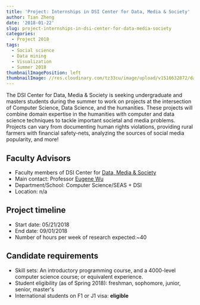 ```yaml
---
title: 'Project: Internships in DSI Center for Data, Media & Society'
author: Tian Zheng
date: '2018-01-22'
slug: project-internships-in-dsi-center-for-data-media-society
categories:
  - Project 2018
tags:
  - Social science
  - Data mining
  - Visualization
  - Summer 2018
thumbnailImagePosition: left
thumbnailImage: //res.cloudinary.com/tz33cu/image/upload/v1516632872/datamedia_lhp7zt.png
---
```

The DSI Center for Data, Media & Society is seeking undergraduate and masters students during the summer to work on projects at the intersection of Computer Science, Data Science, and the humanities.  These projects will combine domain expertise in the humanities with computer and data science techniques to tackle important societal and media problems.  Projects can vary from documenting human rights violations, providing rural farmers with financial safety-nets, analyzing the sources of social media popularity, and more! 

<!--more-->

## Faculty Advisors
+ Faculty members of DSI Center for [Data, Media & Society](http://datascience.columbia.edu/new-media)
+ Main contact: Professor [Eugene Wu](http://www.cs.columbia.edu/~ewu/)
+ Department/School: Computer Science/SEAS + DSI
+ Location: n/a

## Project timeline
+ Start date: 05/21/2018
+ End date: 09/01/2018
+ Number of hours per week of research expected:~40

## Candidate requirements
+ Skill sets: An introductory programming course, and a 4000-level computer science course; or equivalent experience.
+ Student eligibility  (as of Spring 2018): freshman, sophomore, junior, senior, master's
+ International students on F1 or J1 visa: **eligible**